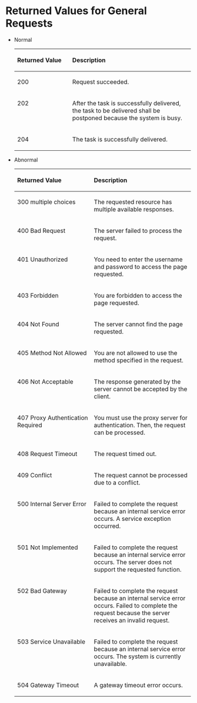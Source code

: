 # Returned Values for General Requests<a name="EN-US_TOPIC_0022067716"></a>

-   Normal

    <a name="table5683702611201"></a>
    <table><thead align="left"><tr id="row5526436211201"><th class="cellrowborder" valign="top" width="31.2%" id="mcps1.1.3.1.1"><p id="p4722834111201"><a name="p4722834111201"></a><a name="p4722834111201"></a>Returned Value</p>
    </th>
    <th class="cellrowborder" valign="top" width="68.8%" id="mcps1.1.3.1.2"><p id="p29038811201"><a name="p29038811201"></a><a name="p29038811201"></a>Description</p>
    </th>
    </tr>
    </thead>
    <tbody><tr id="row2352145611201"><td class="cellrowborder" valign="top" width="31.2%" headers="mcps1.1.3.1.1 "><p id="p2618974411201"><a name="p2618974411201"></a><a name="p2618974411201"></a>200</p>
    </td>
    <td class="cellrowborder" valign="top" width="68.8%" headers="mcps1.1.3.1.2 "><p id="p4099449211201"><a name="p4099449211201"></a><a name="p4099449211201"></a>Request succeeded.</p>
    </td>
    </tr>
    <tr id="row64113038151345"><td class="cellrowborder" valign="top" width="31.2%" headers="mcps1.1.3.1.1 "><p id="p30715450151345"><a name="p30715450151345"></a><a name="p30715450151345"></a>202</p>
    </td>
    <td class="cellrowborder" valign="top" width="68.8%" headers="mcps1.1.3.1.2 "><p id="p4923491151345"><a name="p4923491151345"></a><a name="p4923491151345"></a>After the task is successfully delivered, the task to be delivered shall be postponed because the system is busy.</p>
    </td>
    </tr>
    <tr id="row36949832151345"><td class="cellrowborder" valign="top" width="31.2%" headers="mcps1.1.3.1.1 "><p id="p32455159151345"><a name="p32455159151345"></a><a name="p32455159151345"></a>204</p>
    </td>
    <td class="cellrowborder" valign="top" width="68.8%" headers="mcps1.1.3.1.2 "><p id="p11622248151345"><a name="p11622248151345"></a><a name="p11622248151345"></a>The task is successfully delivered.</p>
    </td>
    </tr>
    </tbody>
    </table>

-   Abnormal

    <a name="table3221958111201"></a>
    <table><thead align="left"><tr id="row6491025211201"><th class="cellrowborder" valign="top" width="43.419999999999995%" id="mcps1.1.3.1.1"><p id="p2323902311201"><a name="p2323902311201"></a><a name="p2323902311201"></a>Returned Value</p>
    </th>
    <th class="cellrowborder" valign="top" width="56.58%" id="mcps1.1.3.1.2"><p id="p331274811201"><a name="p331274811201"></a><a name="p331274811201"></a>Description</p>
    </th>
    </tr>
    </thead>
    <tbody><tr id="row1892149153940"><td class="cellrowborder" valign="top" width="43.419999999999995%" headers="mcps1.1.3.1.1 "><p id="p55880872153940"><a name="p55880872153940"></a><a name="p55880872153940"></a>300 multiple choices</p>
    </td>
    <td class="cellrowborder" valign="top" width="56.58%" headers="mcps1.1.3.1.2 "><p id="p7704081153940"><a name="p7704081153940"></a><a name="p7704081153940"></a>The requested resource has multiple available responses.</p>
    </td>
    </tr>
    <tr id="row6700602511201"><td class="cellrowborder" valign="top" width="43.419999999999995%" headers="mcps1.1.3.1.1 "><p id="p5877892611201"><a name="p5877892611201"></a><a name="p5877892611201"></a>400 Bad Request</p>
    </td>
    <td class="cellrowborder" valign="top" width="56.58%" headers="mcps1.1.3.1.2 "><p id="p6347258011201"><a name="p6347258011201"></a><a name="p6347258011201"></a>The server failed to process the request.</p>
    </td>
    </tr>
    <tr id="row3438231311201"><td class="cellrowborder" valign="top" width="43.419999999999995%" headers="mcps1.1.3.1.1 "><p id="p3350394611201"><a name="p3350394611201"></a><a name="p3350394611201"></a>401 Unauthorized</p>
    </td>
    <td class="cellrowborder" valign="top" width="56.58%" headers="mcps1.1.3.1.2 "><p id="p2946513711201"><a name="p2946513711201"></a><a name="p2946513711201"></a>You need to enter the username and password to access the page requested.</p>
    </td>
    </tr>
    <tr id="row6385964111201"><td class="cellrowborder" valign="top" width="43.419999999999995%" headers="mcps1.1.3.1.1 "><p id="p524841711201"><a name="p524841711201"></a><a name="p524841711201"></a>403 Forbidden</p>
    </td>
    <td class="cellrowborder" valign="top" width="56.58%" headers="mcps1.1.3.1.2 "><p id="p2246860911201"><a name="p2246860911201"></a><a name="p2246860911201"></a>You are forbidden to access the page requested.</p>
    </td>
    </tr>
    <tr id="row89089411201"><td class="cellrowborder" valign="top" width="43.419999999999995%" headers="mcps1.1.3.1.1 "><p id="p505359011201"><a name="p505359011201"></a><a name="p505359011201"></a>404 Not Found</p>
    </td>
    <td class="cellrowborder" valign="top" width="56.58%" headers="mcps1.1.3.1.2 "><p id="p668765911201"><a name="p668765911201"></a><a name="p668765911201"></a>The server cannot find the page requested.</p>
    </td>
    </tr>
    <tr id="row6018893311201"><td class="cellrowborder" valign="top" width="43.419999999999995%" headers="mcps1.1.3.1.1 "><p id="p4346543211201"><a name="p4346543211201"></a><a name="p4346543211201"></a>405 Method Not Allowed</p>
    </td>
    <td class="cellrowborder" valign="top" width="56.58%" headers="mcps1.1.3.1.2 "><p id="p3103908311201"><a name="p3103908311201"></a><a name="p3103908311201"></a>You are not allowed to use the method specified in the request.</p>
    </td>
    </tr>
    <tr id="row1091629211201"><td class="cellrowborder" valign="top" width="43.419999999999995%" headers="mcps1.1.3.1.1 "><p id="p1180444211201"><a name="p1180444211201"></a><a name="p1180444211201"></a>406 Not Acceptable</p>
    </td>
    <td class="cellrowborder" valign="top" width="56.58%" headers="mcps1.1.3.1.2 "><p id="p1663578211201"><a name="p1663578211201"></a><a name="p1663578211201"></a>The response generated by the server cannot be accepted by the client.</p>
    </td>
    </tr>
    <tr id="row1550431011201"><td class="cellrowborder" valign="top" width="43.419999999999995%" headers="mcps1.1.3.1.1 "><p id="p4788962711201"><a name="p4788962711201"></a><a name="p4788962711201"></a>407 Proxy Authentication Required</p>
    </td>
    <td class="cellrowborder" valign="top" width="56.58%" headers="mcps1.1.3.1.2 "><p id="p5385460111201"><a name="p5385460111201"></a><a name="p5385460111201"></a>You must use the proxy server for authentication. Then, the request can be processed.</p>
    </td>
    </tr>
    <tr id="row1492936211201"><td class="cellrowborder" valign="top" width="43.419999999999995%" headers="mcps1.1.3.1.1 "><p id="p131881511201"><a name="p131881511201"></a><a name="p131881511201"></a>408 Request Timeout</p>
    </td>
    <td class="cellrowborder" valign="top" width="56.58%" headers="mcps1.1.3.1.2 "><p id="p3971520911201"><a name="p3971520911201"></a><a name="p3971520911201"></a>The request timed out.</p>
    </td>
    </tr>
    <tr id="row2189256411201"><td class="cellrowborder" valign="top" width="43.419999999999995%" headers="mcps1.1.3.1.1 "><p id="p2846725111201"><a name="p2846725111201"></a><a name="p2846725111201"></a>409 Conflict</p>
    </td>
    <td class="cellrowborder" valign="top" width="56.58%" headers="mcps1.1.3.1.2 "><p id="p2414601911201"><a name="p2414601911201"></a><a name="p2414601911201"></a>The request cannot be processed due to a conflict.</p>
    </td>
    </tr>
    <tr id="row1598758511201"><td class="cellrowborder" valign="top" width="43.419999999999995%" headers="mcps1.1.3.1.1 "><p id="p1992599711201"><a name="p1992599711201"></a><a name="p1992599711201"></a>500 Internal Server Error</p>
    </td>
    <td class="cellrowborder" valign="top" width="56.58%" headers="mcps1.1.3.1.2 "><p id="p339302111201"><a name="p339302111201"></a><a name="p339302111201"></a>Failed to complete the request because an internal service error occurs. A service exception occurred.</p>
    </td>
    </tr>
    <tr id="row3053719011201"><td class="cellrowborder" valign="top" width="43.419999999999995%" headers="mcps1.1.3.1.1 "><p id="p5759332011201"><a name="p5759332011201"></a><a name="p5759332011201"></a>501 Not Implemented</p>
    </td>
    <td class="cellrowborder" valign="top" width="56.58%" headers="mcps1.1.3.1.2 "><p id="p3454733011201"><a name="p3454733011201"></a><a name="p3454733011201"></a>Failed to complete the request because an internal service error occurs. The server does not support the requested function.</p>
    </td>
    </tr>
    <tr id="row4249052011201"><td class="cellrowborder" valign="top" width="43.419999999999995%" headers="mcps1.1.3.1.1 "><p id="p1918010611201"><a name="p1918010611201"></a><a name="p1918010611201"></a>502 Bad Gateway</p>
    </td>
    <td class="cellrowborder" valign="top" width="56.58%" headers="mcps1.1.3.1.2 "><p id="p1008477711201"><a name="p1008477711201"></a><a name="p1008477711201"></a>Failed to complete the request because an internal service error occurs. Failed to complete the request because the server receives an invalid request.</p>
    </td>
    </tr>
    <tr id="row2365413211201"><td class="cellrowborder" valign="top" width="43.419999999999995%" headers="mcps1.1.3.1.1 "><p id="p3693657711201"><a name="p3693657711201"></a><a name="p3693657711201"></a>503 Service Unavailable</p>
    </td>
    <td class="cellrowborder" valign="top" width="56.58%" headers="mcps1.1.3.1.2 "><p id="p3907275011201"><a name="p3907275011201"></a><a name="p3907275011201"></a>Failed to complete the request because an internal service error occurs. The system is currently unavailable.</p>
    </td>
    </tr>
    <tr id="row1611043211201"><td class="cellrowborder" valign="top" width="43.419999999999995%" headers="mcps1.1.3.1.1 "><p id="p2987660911201"><a name="p2987660911201"></a><a name="p2987660911201"></a>504 Gateway Timeout</p>
    </td>
    <td class="cellrowborder" valign="top" width="56.58%" headers="mcps1.1.3.1.2 "><p id="p408623011201"><a name="p408623011201"></a><a name="p408623011201"></a>A gateway timeout error occurs.</p>
    </td>
    </tr>
    </tbody>
    </table>


